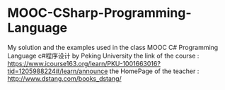 # MOOC-CSharp-Programming-Language
My solution and the examples used in the class MOOC C# Programming Language c#程序设计 by Peking University
the link of the course : https://www.icourse163.org/learn/PKU-1001663016?tid=1205988224#/learn/announce
the HomePage of the teacher : http://www.dstang.com/books_dstang/